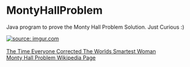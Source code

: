# MontyHallProblem
Java program to prove the Monty Hall Problem Solution. Just Curious :)

<a href="https://imgur.com/6AymRsI"><img src="https://i.imgur.com/6AymRsI.png" title="source: imgur.com" /></a><br>
<br>
<a href="https://priceonomics.com/the-time-everyone-corrected-the-worlds-smartest">The Time Everyone Corrected The Worlds Smartest Woman</a>
<br>
<a href="https://en.wikipedia.org/wiki/Monty_Hall_problem"> Monty Hall Problem Wikipedia Page </a>
